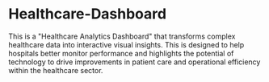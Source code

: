 # Healthcare-Dashboard
This is a "Healthcare Analytics Dashboard" that transforms complex healthcare data into interactive visual insights. This is designed to help hospitals better monitor performance and highlights the potential of technology to drive improvements in patient care and operational efficiency within the healthcare sector.
